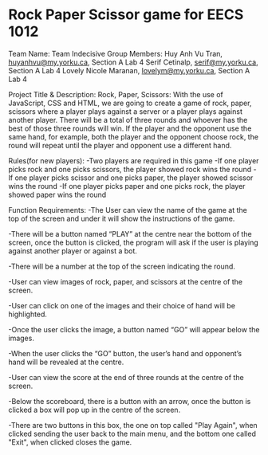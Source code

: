 # Rock Paper Scissor game for EECS 1012
Team Name: Team Indecisive
Group Members:
Huy Anh Vu Tran, huyanhvu@my.yorku.ca, Section A Lab 4
Serif Cetinalp, serif@my.yorku.ca, Section A Lab 4
Lovely Nicole Maranan, lovelym@my.yorku.ca, Section A Lab 4

Project Title & Description: Rock, Paper, Scissors:
With the use of JavaScript, CSS and HTML, we are going to create a game of rock, paper, scissors where a player plays against a server or a player plays against another player. There will be a total of three rounds and whoever has the best of those three rounds will win. If the player and the opponent use the same hand, for example, both the player and the opponent choose rock, the round will repeat until the player and opponent use a different hand.

Rules(for new players): -Two players are required in this game -If one player picks rock and one picks scissors, the player showed rock wins the round -If one player picks scissor and one picks paper, the player showed scissor wins the round -If one player picks paper and one picks rock, the player showed paper wins the round

Function Requirements:
-The User can view the name of the game at the top of the screen and under it will show the instructions of the game.

-There will be a button named “PLAY” at the centre near the bottom of the screen, once the button is clicked, the program will ask if the user is playing against another player or against a bot.

-There will be a number at the top of the screen indicating the round.

-User can view images of rock, paper, and scissors at the centre of the screen.

-User can click on one of the images and their choice of hand will be highlighted.

-Once the user clicks the image, a button named “GO” will appear below the images.

-When the user clicks the “GO” button, the user’s hand and opponent’s hand will be revealed at the centre.

-User can view the score at the end of three rounds at the centre of the screen.

-Below the scoreboard, there is a button with an arrow, once the button is clicked a box will pop up in the centre of the screen.

-There are two buttons in this box, the one on top called "Play Again", when clicked sending the user back to the main menu, and the bottom one called "Exit", when clicked closes the game.
